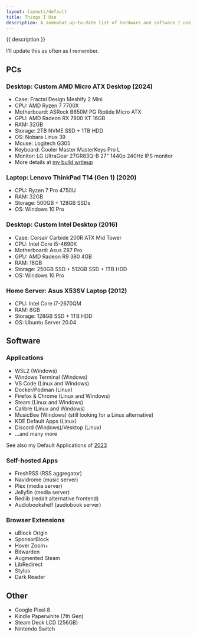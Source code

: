 ```yaml
---
layout: layouts/default
title: Things I Use
description: A somewhat up-to-date list of hardware and software I use. Inspired by many others' personal websites.
---
```


{{ description }}

I'll update this as often as I remember.

## PCs

### Desktop: Custom AMD Micro ATX Desktop (2024)

* Case: Fractal Design Meshify 2 Mini
* CPU: AMD Ryzen 7 7700X
* Motherboard: ASRock B650M PG Riptide Micro ATX
* GPU: AMD Radeon RX 7800 XT 16GB
* RAM: 32GB
* Storage: 2TB NVME SSD + 1TB HDD
* OS: Nobara Linux 39
* Mouse: Logitech G305
* Keyboard: Cooler Master MasterKeys Pro L
* Monitor: LG UltraGear 27GR83Q-B 27" 1440p 240Hz IPS monitor
* More details at [my build writeup](/posts/2024/building-a-new-pc-in-2024/)

### Laptop: Lenovo ThinkPad T14 (Gen 1) (2020)
* CPU: Ryzen 7 Pro 4750U
* RAM: 32GB
* Storage: 500GB + 128GB SSDs
* OS: Windows 10 Pro

### Desktop: Custom Intel Desktop (2016)
* Case: Corsair Carbide 200R ATX Mid Tower
* CPU: Intel Core i5-4690K
* Motherboard: Asus Z87 Pro
* GPU: AMD Radeon R9 380 4GB
* RAM: 16GB
* Storage: 250GB SSD + 512GB SSD + 1TB HDD
* OS: Windows 10 Pro

### Home Server: Asus X53SV Laptop (2012)
* CPU: Intel Core i7-2670QM
* RAM: 8GB
* Storage: 128GB SSD + 1TB HDD
* OS: Ubuntu Server 20.04


## Software

### Applications
* WSL2 (Windows)
* Windows Terminal (Windows)
* VS Code (Linux and Windows)
* Docker/Podman (Linux)
* Firefox & Chrome (Linux and Windows)
* Steam (Linux and Windows)
* Calibre (Linux and Windows)
* MusicBee (Windows) (still looking for a Linux alternative)
* KDE Default Apps (Linux)
* Discord (Windows)/Vesktop (Linux)
* ...and many more

See also my Default Applications of [2023](/posts/2023/app-defaults-in-2023)

### Self-hosted Apps
* FreshRSS (RSS aggregator)
* Navidrome (music server)
* Plex (media server)
* Jellyfin (media server)
* Redlib (reddit alternative frontend)
* Audiobookshelf (audiobook server)

### Browser Extensions
* uBlock Origin
* SponsorBlock
* Hover Zoom+
* Bitwarden
* Augmented Steam
* LibRedirect
* Stylus
* Dark Reader

## Other
* Google Pixel 8
* Kindle Paperwhite (7th Gen)
* Steam Deck LCD (256GB)
* Nintendo Switch
